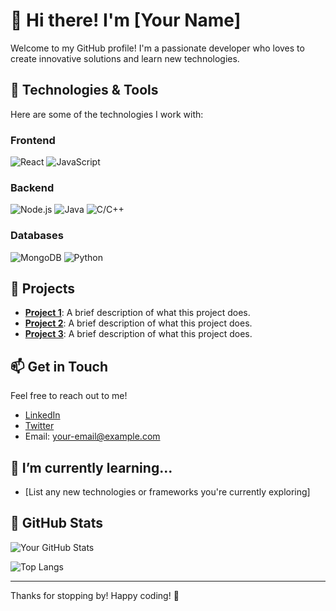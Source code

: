 # 👋 Hi there! I'm [Your Name]

Welcome to my GitHub profile! I'm a passionate developer who loves to create innovative solutions and learn new technologies.

## 🚀 Technologies & Tools

Here are some of the technologies I work with:

### Frontend

![React](https://img.shields.io/badge/React-61DAFB?style=flat&logo=react&logoColor=black)
![JavaScript](https://img.shields.io/badge/JavaScript-F7DF1E?style=flat&logo=javascript&logoColor=black)

### Backend

![Node.js](https://img.shields.io/badge/Node.js-339933?style=flat&logo=nodedotjs&logoColor=white)
![Java](https://img.shields.io/badge/Java-007396?style=flat&logo=java&logoColor=white)
![C/C++](https://img.shields.io/badge/C%2FC%2B%2B-00599C?style=flat&logo=c%2B%2B&logoColor=white)

### Databases

![MongoDB](https://img.shields.io/badge/MongoDB-47A248?style=flat&logo=mongodb&logoColor=white)
![Python](https://img.shields.io/badge/Python-3776AB?style=flat&logo=python&logoColor=white)

## 🌟 Projects

- **[Project 1](link-to-your-project)**: A brief description of what this project does.
- **[Project 2](link-to-your-project)**: A brief description of what this project does.
- **[Project 3](link-to-your-project)**: A brief description of what this project does.

## 📫 Get in Touch

Feel free to reach out to me!

- [LinkedIn](your-linkedin-profile)
- [Twitter](your-twitter-profile)
- Email: your-email@example.com

## 🌱 I’m currently learning...

- [List any new technologies or frameworks you're currently exploring]

## 🔧 GitHub Stats

![Your GitHub Stats](https://github-readme-stats.vercel.app/api?username=your-username&show_icons=true&theme=radical)

![Top Langs](https://github-readme-stats.vercel.app/api/top-langs/?username=your-username&layout=compact&theme=radical)

---

Thanks for stopping by! Happy coding! 🎉
